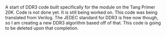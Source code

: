 A start of DDR3 code built specifically for the module on the Tang Primer 20K.  Code is not done yet.  It is still being worked on.  This code was being translated from Verilog.  The JEDEC standard for DDR3 is free now though, so I am creating a new DDR3 algorithm based off of that.  This code is going to be deleted upon that completion.
